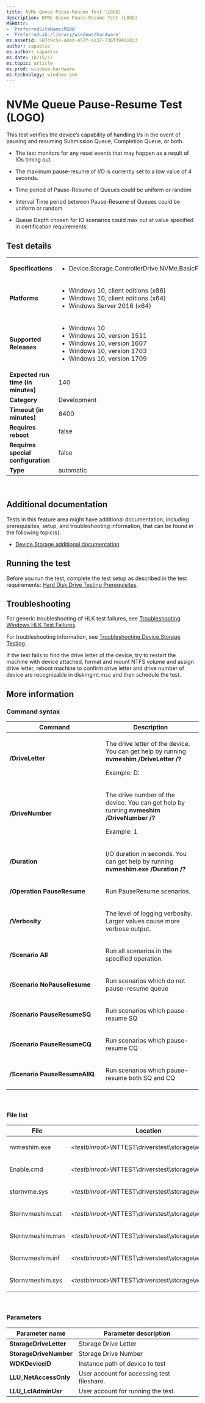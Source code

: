 ```yaml
---
title: NVMe Queue Pause-Resume Test (LOGO)
description: NVMe Queue Pause-Resume Test (LOGO)
MSHAttr:
- 'PreferredSiteName:MSDN'
- 'PreferredLib:/library/windows/hardware'
ms.assetid: 507c9c5e-a0ad-457f-a137-736f39401033
author: sapaetsc
ms.author: sapaetsc
ms.date: 10/15/17
ms.topic: article
ms.prod: windows-hardware
ms.technology: windows-oem
---
```


# <span id="p_hlk_test.7451fbf3-6528-48eb-ade5-9e4b473505aa"></span>NVMe Queue Pause-Resume Test (LOGO)


This test verifies the device’s capability of handling I/s in the event of pausing and resuming Submission Queue, Completion Queue, or both.

-   The test monitors for any reset events that may happen as a result of IOs timing out.

-   The maximum pause-resume of I/O is currently set to a low value of 4 seconds.

-   Time period of Pause-Resume of Queues could be uniform or random

-   Interval Time period between Pause-Resume of Queues could be uniform or random

-   Queue Depth chosen for IO scenarios could max out at value specified in certification requirements.

## Test details
|||
|---|---|
| **Specifications**  | <ul><li>Device.Storage.ControllerDrive.NVMe.BasicFunction</li></ul> |  
| **Platforms**   | <ul><li>Windows 10, client editions (x86)</li><li>Windows 10, client editions (x64)</li><li>Windows Server 2016 (x64)</li></ul> |
| **Supported Releases** | <ul><li>Windows 10</li><li>Windows 10, version 1511</li><li>Windows 10, version 1607</li><li>Windows 10, version 1703</li><li>Windows 10, version 1709</li></ul> |
|**Expected run time (in minutes)**| 140 |
|**Category**| Development |
|**Timeout (in minutes)**| 8400 |
|**Requires reboot**| false |
|**Requires special configuration**| false |
|**Type**| automatic |

 

## <span id="Additional_documentation"></span><span id="additional_documentation"></span><span id="ADDITIONAL_DOCUMENTATION"></span>Additional documentation


Tests in this feature area might have additional documentation, including prerequisites, setup, and troubleshooting information, that can be found in the following topic(s):

-   [Device.Storage additional documentation](device-storage-additional-documentation.md)

## <span id="Running_the_test"></span><span id="running_the_test"></span><span id="RUNNING_THE_TEST"></span>Running the test


Before you run the test, complete the test setup as described in the test requirements: [Hard Disk Drive Testing Prerequisites](hard-disk-drive-testing-prerequisites.md).

## <span id="Troubleshooting"></span><span id="troubleshooting"></span><span id="TROUBLESHOOTING"></span>Troubleshooting


For generic troubleshooting of HLK test failures, see [Troubleshooting Windows HLK Test Failures](..\user\troubleshooting-windows-hlk-test-failures.md).

For troubleshooting information, see [Troubleshooting Device.Storage Testing](troubleshooting-devicestorage-testing.md).

If the test fails to find the drive letter of the device, try to restart the machine with device attached, format and mount NTFS volume and assign drive letter, reboot machine to confirm drive letter and drive number of device are recognizable in diskmgmt.msc and then schedule the test.

## <span id="More_information"></span><span id="more_information"></span><span id="MORE_INFORMATION"></span>More information


### <span id="Command_syntax"></span><span id="command_syntax"></span><span id="COMMAND_SYNTAX"></span>Command syntax

<table>
<colgroup>
<col width="50%" />
<col width="50%" />
</colgroup>
<thead>
<tr class="header">
<th>Command</th>
<th>Description</th>
</tr>
</thead>
<tbody>
<tr class="odd">
<td><p><strong>/DriveLetter</strong></p></td>
<td><p>The drive letter of the device. You can get help by running <strong>nvmeshim /DriveLetter /?</strong></p>
<p>Example: D:</p></td>
</tr>
<tr class="even">
<td><p><strong>/DriveNumber</strong></p></td>
<td><p>The drive number of the device. You can get help by running <strong>nvmeshim /DriveNumber /?</strong></p>
<p>Example: 1</p></td>
</tr>
<tr class="odd">
<td><p><strong>/Duration</strong></p></td>
<td><p>I/O duration in seconds. You can get help by running <strong>nvmeshim.exe /Duration /?</strong></p></td>
</tr>
<tr class="even">
<td><p><strong>/Operation PauseResume</strong></p></td>
<td><p>Run PauseResume scenarios.</p></td>
</tr>
<tr class="odd">
<td><p><strong>/Verbosity</strong></p></td>
<td><p>The level of logging verbosity. Larger values cause more verbose output.</p></td>
</tr>
<tr class="even">
<td><p><strong>/Scenario All</strong></p></td>
<td><p>Run all scenarios in the specified operation.</p></td>
</tr>
<tr class="odd">
<td><p><strong>/Scenario NoPauseResume</strong></p></td>
<td><p>Run scenarios which do not pause-resume queue</p></td>
</tr>
<tr class="even">
<td><p><strong>/Scenario PauseResumeSQ</strong></p></td>
<td><p>Run scenarios which pause-resume SQ</p></td>
</tr>
<tr class="odd">
<td><p><strong>/Scenario PauseResumeCQ</strong></p></td>
<td><p>Run scenarios which pause-resume CQ</p></td>
</tr>
<tr class="even">
<td><p><strong>/Scenario PauseResumeAllQ</strong></p></td>
<td><p>Run scenarios which pause-resume both SQ and CQ</p></td>
</tr>
</tbody>
</table>

 

### <span id="File_list"></span><span id="file_list"></span><span id="FILE_LIST"></span>File list

<table>
<colgroup>
<col width="50%" />
<col width="50%" />
</colgroup>
<thead>
<tr class="header">
<th>File</th>
<th>Location</th>
</tr>
</thead>
<tbody>
<tr class="odd">
<td><p>nvmeshim.exe</p></td>
<td><p><em>&lt;testbinroot&gt;</em>\NTTEST\driverstest\storage\wdk\nvme\</p></td>
</tr>
<tr class="even">
<td><p>Enable.cmd</p></td>
<td><p><em>&lt;testbinroot&gt;</em>\NTTEST\driverstest\storage\wdk\nvme\</p></td>
</tr>
<tr class="odd">
<td><p>stornvme.sys</p></td>
<td><p><em>&lt;testbinroot&gt;</em>\NTTEST\driverstest\storage\wdk\nvme\</p></td>
</tr>
<tr class="even">
<td><p>Stornvmeshim.cat</p></td>
<td><p><em>&lt;testbinroot&gt;</em>\NTTEST\driverstest\storage\wdk\nvme\</p></td>
</tr>
<tr class="odd">
<td><p>Stornvmeshim.man</p></td>
<td><p><em>&lt;testbinroot&gt;</em>\NTTEST\driverstest\storage\wdk\nvme\</p></td>
</tr>
<tr class="even">
<td><p>Stornvmeshim.inf</p></td>
<td><p><em>&lt;testbinroot&gt;</em>\NTTEST\driverstest\storage\wdk\nvme\</p></td>
</tr>
<tr class="odd">
<td><p>Stornvmeshim.sys</p></td>
<td><p><em>&lt;testbinroot&gt;</em>\NTTEST\driverstest\storage\wdk\nvme\</p></td>
</tr>
</tbody>
</table>

 

### <span id="Parameters"></span><span id="parameters"></span><span id="PARAMETERS"></span>Parameters

| Parameter name         | Parameter description                      |
|------------------------|--------------------------------------------|
| **StorageDriveLetter** | Storage Drive Letter                       |
| **StorageDriveNumber** | Storage Drive Number                       |
| **WDKDeviceID**        | Instance path of device to test            |
| **LLU\_NetAccessOnly** | User account for accessing test fileshare. |
| **LLU\_LclAdminUsr**   | User account for running the test.         |

 

 

 






